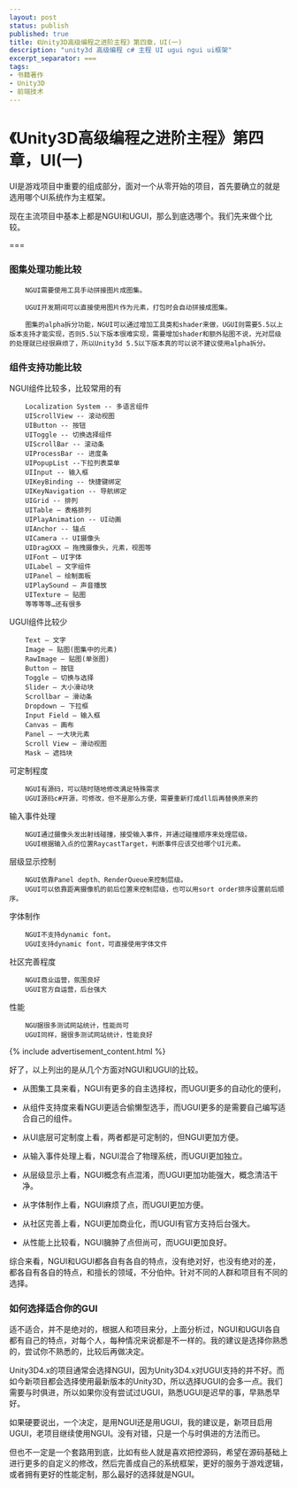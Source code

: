 ```yaml
---
layout: post
status: publish
published: true
title: 《Unity3D高级编程之进阶主程》第四章，UI(一)
description: "unity3d 高级编程 c# 主程 UI ugui ngui ui框架"
excerpt_separator: ===
tags:
- 书籍著作
- Unity3D
- 前端技术
---
```


# 《Unity3D高级编程之进阶主程》第四章，UI(一)


UI是游戏项目中重要的组成部分，面对一个从零开始的项目，首先要确立的就是选用哪个UI系统作为主框架。

现在主流项目中基本上都是NGUI和UGUI，那么到底选哪个。我们先来做个比较。

===

### 图集处理功能比较

		NGUI需要使用工具手动拼接图片成图集。

		UGUI开发期间可以直接使用图片作为元素，打包时会自动拼接成图集。

		图集的alpha拆分功能，NGUI可以通过增加工具类和shader来做，UGUI则需要5.5以上版本支持才能实现，否则5.5以下版本很难实现，需要增加shader和额外贴图不说，光对层级的处理就已经很麻烦了，所以Unity3d 5.5以下版本真的可以说不建议使用alpha拆分。

### 组件支持功能比较

NGUI组件比较多，比较常用的有

		Localization System -- 多语言组件
		UIScrollView -- 滚动视图
		UIButton -- 按钮
		UIToggle -- 切换选择组件
		UIScrollBar -- 滚动条
		UIProcessBar -- 进度条
		UIPopupList --下拉列表菜单
		UIInput -- 输入框
		UIKeyBinding -- 快捷键绑定
		UIKeyNavigation -- 导航绑定
		UIGrid -- 排列
		UITable – 表格排列
		UIPlayAnimation -- UI动画
		UIAnchor -- 锚点
		UICamera -- UI摄像头
		UIDragXXX – 拖拽摄像头，元素，视图等
		UIFont – UI字体
		UILabel – 文字组件
		UIPanel – 绘制面板
		UIPlaySound – 声音播放
		UITexture – 贴图
		等等等等…还有很多

UGUI组件比较少

		Text – 文字
		Image – 贴图(图集中的元素)
		RawImage – 贴图(单张图)
		Button – 按钮
		Toggle – 切换与选择
		Slider – 大小滑动块
		Scrollbar – 滑动条
		Dropdown – 下拉框
		Input Field – 输入框
		Canvas – 画布
		Panel – 一大块元素
		Scroll View – 滑动视图
		Mask – 遮挡块

可定制程度

		NGUI有源码，可以随时随地修改满足特殊需求
		UGUI源码c#开源，可修改，但不是那么方便，需要重新打成dll后再替换原来的

输入事件处理

		NGUI通过摄像头发出射线碰撞，接受输入事件，并通过碰撞顺序来处理层级。
		UGUI根据输入点的位置RaycastTarget，判断事件应该交给哪个UI元素。

层级显示控制

		NGUI依靠Panel depth、RenderQueue来控制层级。
		UGUI可以依靠距离摄像机的前后位置来控制层级，也可以用sort order排序设置前后顺序。

字体制作

		NGUI不支持dynamic font。
		UGUI支持dynamic font，可直接使用字体文件

社区完善程度

		NGUI商业运营，氛围良好
		UGUI官方自运营，后台强大

性能

		NGU据很多测试网站统计，性能尚可
		UGUI同样，据很多测试网站统计，性能良好

{% include advertisement_content.html %}

好了，以上列出的是从几个方面对NGUI和UGUI的比较。

* 从图集工具来看，NGUI有更多的自主选择权，而UGUI更多的自动化的便利，

* 从组件支持度来看NGUI更适合偷懒型选手，而UGUI更多的是需要自己编写适合自己的组件。

* 从UI底层可定制度上看，两者都是可定制的，但NGUI更加方便。

* 从输入事件处理上看，NGUI混合了物理系统，而UGUI更加独立。

* 从层级显示上看，NGUI概念有点混淆，而UGUI更加功能强大，概念清洁干净。

* 从字体制作上看，NGUI麻烦了点，而UGUI更加方便。

* 从社区完善上看，NGUI更加商业化，而UGUI有官方支持后台强大。

* 从性能上比较看，NGUI臃肿了点但尚可，而UGUI更加良好。

综合来看，NGUI和UGUI都各自有各自的特点，没有绝对好，也没有绝对的差，都各自有各自的特点，和擅长的领域，不分伯仲。针对不同的人群和项目有不同的选择。

### 如何选择适合你的GUI

适不适合，并不是绝对的，根据人和项目来分，上面分析过，NGUI和UGUI各自都有自己的特点，对每个人，每种情况来说都是不一样的。我的建议是选择你熟悉的，尝试你不熟悉的，比较后再做决定。

Unity3D4.x的项目通常会选择NGUI，因为Unity3D4.x对UGUI支持的并不好。而如今新项目都会选择使用最新版本的Unity3D，所以选择UGUI的会多一点。我们需要与时俱进，所以如果你没有尝试过UGUI，熟悉UGUI是迟早的事，早熟悉早好。

如果硬要说出，一个决定，是用NGUI还是用UGUI，我的建议是，新项目启用UGUI，老项目继续使用NGUI。没有对错，只是一个与时俱进的方法而已。

但也不一定是一个套路用到底，比如有些人就是喜欢把控源码，希望在源码基础上进行更多的自定义的修改，然后完善成自己的系统框架，更好的服务于游戏逻辑，或者拥有更好的性能定制，那么最好的选择就是NGUI。


